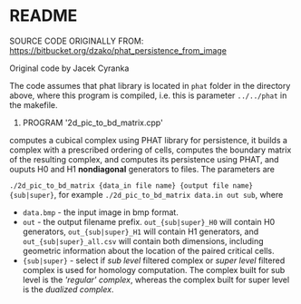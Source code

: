 # README #

SOURCE CODE ORIGINALLY FROM: https://bitbucket.org/dzako/phat_persistence_from_image

Original code by Jacek Cyranka 

The code assumes that phat library is located in `phat` folder in the directory above, where this program is compiled, i.e.
this is parameter `../../phat` in the makefile.

1. PROGRAM '2d_pic_to_bd_matrix.cpp'

computes a cubical complex using PHAT library for persistence, it builds a complex with a prescribed ordering of cells,
computes the boundary matrix of the resulting complex, and computes its persistence using PHAT, and ouputs H0 and H1 
**nondiagonal** generators to files. The parameters are 

`./2d_pic_to_bd_matrix {data_in file name} {output file name} {sub|super}`, 
for example `./2d_pic_to_bd_matrix data.in out sub`, where 

 * `data.bmp` - the input image in bmp format.
 * `out` - the output filename prefix. `out_{sub|super}_H0` will contain H0 generators, `out_{sub|super}_H1` will contain H1 generators, and `out_{sub|super}_all.csv` will contain both dimensions, including geometric information about the location of the paired critical cells.
 * `{sub|super}` - select if *sub level* filtered complex or *super level* filtered complex is used for homology computation. The complex built for sub level is the *'regular' complex*, whereas the complex built for super level is the *dualized complex*.


